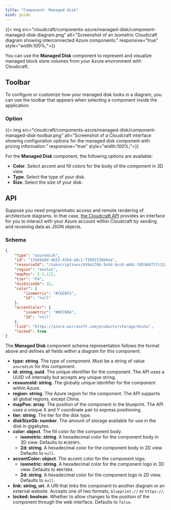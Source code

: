 ```yaml
---
title: "Component: Managed disk"
kind: guide
---
```


{{< img src="cloudcraft/components-azure/managed-disk/component-managed-disk-diagram.png" alt="Screenshot of an isometric Cloudcraft diagram showing interconnected Azure components." responsive="true" style="width:100%;">}}

You can use the **Managed Disk** component to represent and visualize managed block store volumes from your Azure environment with Cloudcraft.

## Toolbar

To configure or customize how your managed disk looks in a diagram, you can use the toolbar that appears when selecting a component inside the application.

### Option

{{< img src="cloudcraft/components-azure/managed-disk/component-managed-disk-toolbar.png" alt="Screenshot of a Cloudcraft interface showing configuration options for the managed disk component with pricing information." responsive="true" style="width:100%;">}}

For the **Managed Disk** component, the following options are available:

- **Color**. Select accent and fill colors for the body of the component in 3D view.
- **Type**. Select the type of your disk.
- **Size**. Select the size of your disk.

## API

Suppose you need programmatic access and remote rendering of architecture diagrams. In that case, [the Cloudcraft API][1] provides an interface for you to interact with your Azure account within Cloudcraft by sending and receiving data as JSON objects.

### Schema

```json
{
	"type": "azuredisk",
	"id": "17e69a0d-4632-42bd-a6c1-f3b9213604ea",
	"resourceId": "/subscriptions/b59a176b-3a5d-4cc6-ab8c-585984717c32/resourceGroups/CLOUDCRAFT/providers/Microsoft.Compute/disks/documentation-volume",
	"region": "eastus",
	"mapPos": [-2,12],
	"tier": "P4",
	"diskSizeGb": 32,
	"color": {
		"isometric": "#CEE0F5",
		"2d": "null"
	},
	"accentColor": {
		"isometric": "#0078D4",
		"2d": "null"
	},
	"link": "https://azure.microsoft.com/products/storage/disks",
	"locked": true
}
```

The **Managed Disk** component schema representation follows the format above and defines all fields within a diagram for this component.

- **type: string**. The type of component. Must be a string of value `azuredisk` for this component.
- **id: string, uuid**. The unique identifier for the component. The API uses a UUID v4 internally but accepts any unique string.
- **resourceId: string**. The globally unique identifier for the component within Azure.
- **region: string**. The Azure region for the component. The API supports all global regions, except China.
- **mapPos: array**. The position of the component in the blueprint. The API uses a unique X and Y coordinate pair to express positioning.
- **tier: string**. The tier for the disk type.
- **diskSizeGb: number**. The amount of storage available for use in the disk in gigabytes.
- **color: object**. The fill color for the component body.
  - **isometric: string**. A hexadecimal color for the component body in 3D view. Defaults to `#CEE0F5`.
  - **2d: string**. A hexadecimal color for the component body in 2D view. Defaults to `null`.
- **accentColor: object**. The accent color for the component logo.
  - **isometric: string**. A hexadecimal color for the component logo in 3D view. Defaults to `#0078D4`.
  - **2d: string**. A hexadecimal color for the component logo in 2D view. Defaults to `null`.
- **link: string, uri**. A URI that links the component to another diagram or an external website. Accepts one of two formats, `blueprint://` or `https://`.
- **locked: boolean**. Whether to allow changes to the position of the component through the web interface. Defaults to `false`.

[1]: https://developers.cloudcraft.co/

